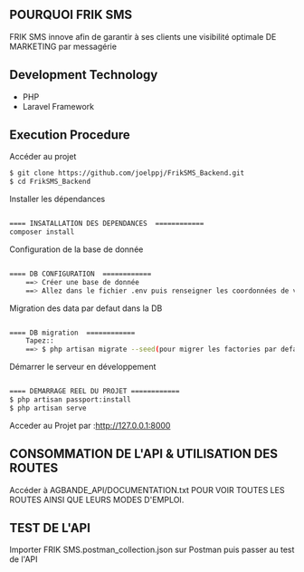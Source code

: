
## POURQUOI FRIK SMS

FRIK SMS innove afin de garantir à ses clients 
une visibilité optimale DE MARKETING par messagérie

## Development Technology

- PHP
- Laravel Framework

## Execution Procedure

Accéder au projet
```bash
$ git clone https://github.com/joelppj/FrikSMS_Backend.git
$ cd FrikSMS_Backend

```
Installer les dépendances
```bash

==== INSATALLATION DES DEPENDANCES  ============
composer install


```
Configuration de la base de donnée
```bash

==== DB CONFIGURATION  ============
    ==> Créer une base de donnée
    ==> Allez dans le fichier .env puis renseigner les coordonnées de votre DB que vous venez de créer

```
Migration des data par defaut dans la DB
```bash

==== DB migration  ============
    Tapez::
    ==> $ php artisan migrate --seed(pour migrer les factories par defaut)

```
Démarrer le serveur en développement
```bash

==== DEMARRAGE REEL DU PROJET ============
$ php artisan passport:install
$ php artisan serve
```
Acceder au Projet par :http://127.0.0.1:8000

## CONSOMMATION DE L'API & UTILISATION DES ROUTES

Accéder à AGBANDE_API/DOCUMENTATION.txt POUR VOIR TOUTES LES ROUTES AINSI QUE LEURS MODES D'EMPLOI.

## TEST DE L'API

Importer  FRIK SMS.postman_collection.json sur Postman puis passer au test de l'API

